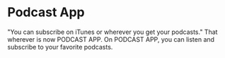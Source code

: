# Podcast App
"You can subscribe on iTunes or wherever you get your podcasts." That wherever is now PODCAST APP. On PODCAST APP, you can listen and subscribe to your favorite podcasts. 
